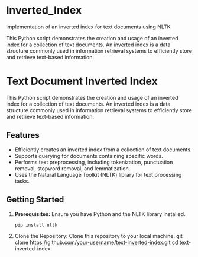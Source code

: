# Inverted_Index
implementation of an inverted index for text documents using NLTK

This Python script demonstrates the creation and usage of an inverted index for a collection of text documents. An inverted index is a data structure commonly used in information retrieval systems to efficiently store and retrieve text-based information.

# Text Document Inverted Index

This Python script demonstrates the creation and usage of an inverted index for a collection of text documents. An inverted index is a data structure commonly used in information retrieval systems to efficiently store and retrieve text-based information.

## Features

- Efficiently creates an inverted index from a collection of text documents.
- Supports querying for documents containing specific words.
- Performs text preprocessing, including tokenization, punctuation removal, stopword removal, and lemmatization.
- Uses the Natural Language Toolkit (NLTK) library for text processing tasks.

## Getting Started

1. **Prerequisites:** Ensure you have Python and the NLTK library installed.
   
   ```bash
   pip install nltk
   
2. Clone the Repository: Clone this repository to your local machine.
   git clone https://github.com/your-username/text-inverted-index.git
   cd text-inverted-index
